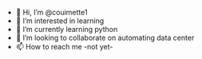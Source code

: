 - 👋 Hi, I’m @couimette1
- 👀 I’m interested in learning
- 🌱 I’m currently learning python
- 💞️ I’m looking to collaborate on automating data center
- 📫 How to reach me -not yet-

<!---
couimette1/couimette1 is a ✨ special ✨ repository because its `README.md` (this file) appears on your GitHub profile.
You can click the Preview link to take a look at your changes.
--->
